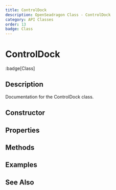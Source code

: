 ```yaml
---
title: ControlDock
description: OpenSeadragon Class - ControlDock
category: API Classes
order: 13
badge: Class
---
```


# ControlDock

:badge[Class]

## Description

Documentation for the ControlDock class.

## Constructor

## Properties

## Methods

## Examples

## See Also
